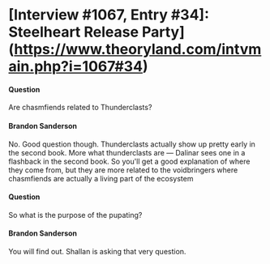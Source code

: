 # [Interview #1067, Entry #34]: Steelheart Release Party](https://www.theoryland.com/intvmain.php?i=1067#34)

#### Question

Are chasmfiends related to Thunderclasts?

#### Brandon Sanderson

No. Good question though. Thunderclasts actually show up pretty early in the second book. More what thunderclasts are — Dalinar sees one in a flashback in the second book. So you'll get a good explanation of where they come from, but they are more related to the voidbringers where chasmfiends are actually a living part of the ecosystem

#### Question

So what is the purpose of the pupating?

#### Brandon Sanderson

You will find out. Shallan is asking that very question.

